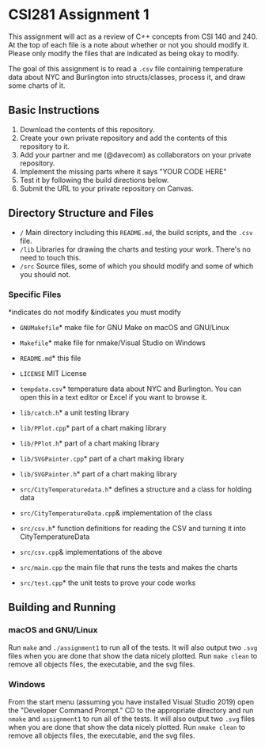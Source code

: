 # CSI281 Assignment 1

This assignment will act as a review of C++ concepts from CSI 140 and 240. At the top of each file is a note about whether or not you should modify it. Please only modify the files that are indicated as being okay to modify.

The goal of this assignment is to read a `.csv` file containing temperature data about NYC and Burlington into structs/classes, process it, and draw some charts of it.

## Basic Instructions

1. Download the contents of this repository.
2. Create your own private repository and add the contents of this repository to it.
3. Add your partner and me (@davecom) as collaborators on your private repository.
4. Implement the missing parts where it says "YOUR CODE HERE"
5. Test it by following the build directions below.
6. Submit the URL to your private repository on Canvas.

## Directory Structure and Files

- `/` Main directory including this `README.md`, the build scripts, and the `.csv` file.
- `/lib` Libraries for drawing the charts and testing your work. There's no need to touch this.
- `/src` Source files, some of which you should modify and some of which you should not.

### Specific Files

*indicates do not modify
&indicates you must modify

- `GNUMakefile`* make file for GNU Make on macOS and GNU/Linux
- `Makefile`* make file for nmake/Visual Studio on Windows
- `README.md`* this file
- `LICENSE` MIT License
- `tempdata.csv`* temperature data about NYC and Burlington. You can open this in a text editor or Excel if you want to browse it.

- `lib/catch.h`* a unit testing library
- `lib/PPlot.cpp`* part of a chart making library
- `lib/PPlot.h`* part of a chart making library
- `lib/SVGPainter.cpp`* part of a chart making library
- `lib/SVGPainter.h`* part of a chart making library

- `src/CityTemperaturedata.h`* defines a structure and a class for holding data
- `src/CityTemperatureData.cpp`& implementation of the class
- `src/csv.h`* function definitions for reading the CSV and turning it into CityTemperatureData
- `src/csv.cpp`& implementations of the above
- `src/main.cpp` the main file that runs the tests and makes the charts
- `src/test.cpp`* the unit tests to prove your code works

## Building and Running

### macOS and GNU/Linux

Run `make` and `./assignment1` to run all of the tests. It will also output two `.svg` files when you are done that show the data nicely plotted. Run `make clean` to remove all objects files, the executable, and the svg files.

### Windows

From the start menu (assuming you have installed Visual Studio 2019) open the "Developer Command Prompt." CD to the appropriate directory and run `nmake` and `assignment1` to run all of the tests. It will also output two `.svg` files when you are done that show the data nicely plotted. Run `nmake clean` to remove all objects files, the executable, and the svg files.
